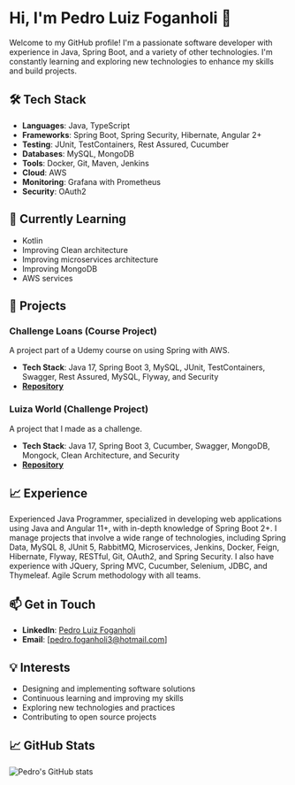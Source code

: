 # Hi, I'm Pedro Luiz Foganholi 👋

Welcome to my GitHub profile! I'm a passionate software developer with experience in Java, Spring Boot, and a variety of other technologies. I'm constantly learning and exploring new technologies to enhance my skills and build projects.

## 🛠 Tech Stack

- **Languages**: Java, TypeScript
- **Frameworks**: Spring Boot, Spring Security, Hibernate, Angular 2+
- **Testing**: JUnit, TestContainers, Rest Assured, Cucumber
- **Databases**: MySQL, MongoDB
- **Tools**: Docker, Git, Maven, Jenkins
- **Cloud**: AWS
- **Monitoring**: Grafana with Prometheus
- **Security**: OAuth2

## 🌱 Currently Learning

- Kotlin
- Improving Clean architecture
- Improving microservices architecture
- Improving MongoDB
- AWS services

## 🚀 Projects

### Challenge Loans (Course Project)
A project part of a Udemy course on using Spring with AWS.
- **Tech Stack**: Java 17, Spring Boot 3, MySQL, JUnit, TestContainers, Swagger, Rest Assured, MySQL, Flyway, and Security
- **[Repository](https://github.com/PedroFog/rest-with-spring-boot-and-java-udemy)**

### Luiza World (Challenge Project)
A project that I made as a challenge.
- **Tech Stack**: Java 17, Spring Boot 3, Cucumber, Swagger, MongoDB, Mongock, Clean Architecture, and Security
- **[Repository](https://github.com/PedroFog/luiza-world)**

## 📈 Experience

Experienced Java Programmer, specialized in developing web applications using Java and Angular 11+, with in-depth knowledge of Spring Boot 2+. I manage projects that involve a wide range of technologies, including Spring Data, MySQL 8, JUnit 5, RabbitMQ, Microservices, Jenkins, Docker, Feign, Hibernate, Flyway, RESTful, Git, OAuth2, and Spring Security. I also have experience with JQuery, Spring MVC, Cucumber, Selenium, JDBC, and Thymeleaf. Agile Scrum methodology with all teams.

## 📫 Get in Touch

- **LinkedIn**: [Pedro Luiz Foganholi](https://www.linkedin.com/in/pedro-luiz-foganholi-928a8313b/)
- **Email**: [pedro.foganholi3@hotmail.com]

## 💡 Interests

- Designing and implementing software solutions
- Continuous learning and improving my skills
- Exploring new technologies and practices
- Contributing to open source projects

## 📈 GitHub Stats

![Pedro's GitHub stats](https://github-readme-stats.vercel.app/api?username=PedroFog&show_icons=true&theme=radical)
